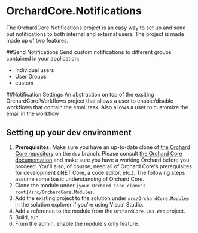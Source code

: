 # OrchardCore.Notifications
The OrchardCore.Notifications project is an easy way to set up and send out notifications to both internal and external users. The project is made  made up of two features.

##Send Notifications
Send custom notifications to different groups contained in your application:
- Individual users
- User Groups 
- custom

##Notification Settings
An abstraction on top of the exsiting OrchardCore.Workflows project that allows a user to enable/disable workflows that contain the email task. Also allows a user to customize the email in the workflow



## Setting up your dev environment
1. **Prerequisites:** Make sure you have an up-to-date clone of [the Orchard Core repository](https://github.com/OrchardCMS/OrchardCore) on the `dev` branch. Please consult [the Orchard Core documentation](https://orchardcore.readthedocs.io/en/latest/) and make sure you have a working Orchard before you proceed. You'll also, of course, need all of Orchard Core's prerequisites for development (.NET Core, a code editor, etc.). The following steps assume some basic understanding of Orchard Core.
2. Clone the module under `[your Orchard Core clone's root]/src/OrchardCore.Modules`.
3. Add the existing project to the solution under `src/OrchardCore.Modules` in the solution explorer if you're using Visual Studio.
4. Add a reference to the module from the `OrchardCore.Cms.Web` project.
5. Build, run.
6. From the admin, enable the module's only feature.
